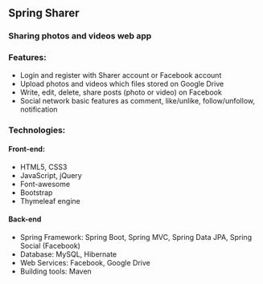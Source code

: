 ## Spring Sharer

### Sharing photos and videos web app

### Features:
- Login and register with Sharer account or Facebook account
- Upload photos and videos which files stored on Google Drive
- Write, edit, delete, share posts (photo or video) on Facebook
- Social network basic features as comment, like/unlike, follow/unfollow, notification

### Technologies:

#### Front-end:
- HTML5, CSS3
- JavaScript, jQuery
- Font-awesome
- Bootstrap
- Thymeleaf engine

#### Back-end
- Spring Framework: Spring Boot, Spring MVC, Spring Data JPA, Spring Social (Facebook)
- Database: MySQL, Hibernate
- Web Services: Facebook, Google Drive
- Building tools: Maven